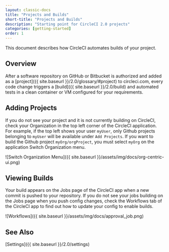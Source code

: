 ```yaml
---
layout: classic-docs
title: "Projects and Builds"
short-title: "Projects and Builds"
description: "Starting point for CircleCI 2.0 projects"
categories: [getting-started]
order: 1
---
```


This document describes how CircleCI automates builds of your project.

## Overview

After a software repository on GitHub or Bitbucket is authorized and added as a [project]({{ site.baseurl }}/2.0/glossary/#project) to circleci.com, every code change triggers a [build]({{ site.baseurl }}/2.0/build) and automated tests in a clean container or VM configured for your requirements.

## Adding Projects

If you do not see your project and it is not currently building on CircleCI, check your Organization in the top left corner of the CircleCI application.  For example, if the top left shows your user `myUser`, only Github projects belonging to `myUser` will be available under `Add Projects`.  If you want to build the Github project `myOrg/orgProject`, you must select `myOrg` on the application Switch Organization menu.

![Switch Organization Menu]({{ site.baseurl }}/assets/img/docs/org-centric-ui.png)

## Viewing Builds

Your build appears on the Jobs page of the CircleCI app when a new commit is pushed to your repository. If you do not see your jobs building on the Jobs page when you push config changes, check the Workflows tab of the CircleCI app to find out how to update your config to enable builds.

![Workflows]({{ site.baseurl }}/assets/img/docs/approval_job.png)

## See Also

[Settings]({{ site.baseurl }}/2.0/settings)
